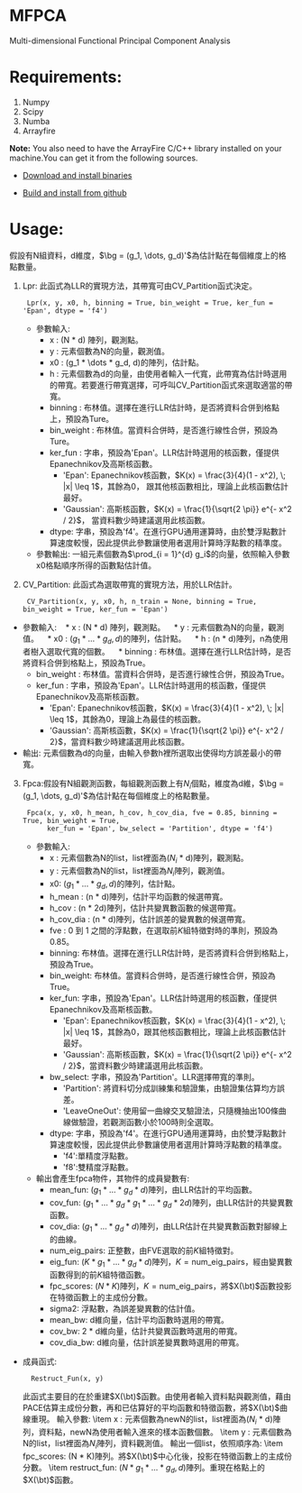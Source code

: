 # MFPCA
Multi-dimensional Functional Principal Component Analysis

# Requirements:
1. Numpy
2. Scipy
3. Numba
4. Arrayfire  

**Note:** You also need to have the ArrayFire C/C++ library installed on your machine.You can get it from the following sources.  

* [Download and install binaries](https://arrayfire.com/download-splash/?redirect\_to=/download)  

* [Build and install from github](https://github.com/arrayfire/arrayfire)  

# Usage:
假設有N組資料，d維度，$\bg = (g_1, \dots, g_d)'$為估計點在每個維度上的格點數量。  
1. Lpr: 此函式為LLR的實現方法，其帶寬可由CV\_Partition函式決定。  

        Lpr(x, y, x0, h, binning = True, bin_weight = True, ker_fun = 'Epan', dtype = 'f4')


    * 參數輸入:
        * x : (N * d) 陣列，觀測點。
        * y : 元素個數為N的向量，觀測值。
        * x0 : (g_1 * <span class="math inline">\dots</span> * g_d, d)的陣列，估計點。
        * h : 元素個數為d的向量，由使用者輸入一代寬，此帶寬為估計時選用的帶寬。若要進行帶寬選擇，可呼叫CV\_Partition函式來選取適當的帶寬。
        * binning : 布林值。選擇在進行LLR估計時，是否將資料合併到格點上，預設為Ture。
        * bin\_weight : 布林值。當資料合併時，是否進行線性合併，預設為Ture。
        * ker\_fun : 字串，預設為'Epan'。LLR估計時選用的核函數，僅提供Epanechnikov及高斯核函數。
            * 'Epan': Epanechnikov核函數，<span class="math inline">$K(x) = \frac{3}{4}(1 - x^2), \; |x| \leq 1$</span>，其餘為0，
               跟其他核函數相比，理論上此核函數估計最好。
            * 'Gaussian': 高斯核函數，<span class="math inline">$K(x) = \frac{1}{\sqrt{2 \pi}} e^{- x^2 / 2}$</span>，
               當資料數少時建議選用此核函數。
        * dtype: 字串，預設為'f4'。在進行GPU通用運算時，由於雙浮點數計算速度較慢，因此提供此參數讓使用者選用計算時浮點數的精準度。
    * 參數輸出: 一組元素個數為<span class="math inline">$\prod_{i = 1}^{d} g_i$</span>的向量，依照輸入參數x0格點順序所得的函數點估計值。

2. CV\_Partition: 此函式為選取帶寬的實現方法，用於LLR估計。

        CV_Partition(x, y, x0, h, n_train = None, binning = True, bin_weight = True, ker_fun = 'Epan')

* 參數輸入:
    * x : (N * d) 陣列，觀測點。
    * y : 元素個數為N的向量，觀測值。
    * x0 : $(g_1 * \dots * g_d, d)$的陣列，估計點。
    * h : (n * d)陣列，n為使用者樹入選取代寬的個數。
    * binning : 布林值。選擇在進行LLR估計時，是否將資料合併到格點上，預設為True。
    * bin\_weight : 布林值。當資料合併時，是否進行線性合併，預設為True。
    * ker\_fun : 字串，預設為'Epan'。LLR估計時選用的核函數，僅提供Epanechnikov及高斯核函數。
        * 'Epan': Epanechnikov核函數，$K(x) = \frac{3}{4}(1 - x^2), \; |x| \leq 1$，其餘為0，理論上為最佳的核函數。
        * 'Gaussian': 高斯核函數，$K(x) = \frac{1}{\sqrt{2 \pi}} e^{- x^2 / 2}$，當資料數少時建議選用此核函數。
* 輸出: 元素個數為d的向量，由輸入參數h裡所選取出使得均方誤差最小的帶寬。

3. Fpca:假設有N組觀測函數，每組觀測函數上有$N_i$個點，維度為d維，$\bg = (g_1, \dots, g_d)'$為估計點在每個維度上的格點數量。

        Fpca(x, y, x0, h_mean, h_cov, h_cov_dia, fve = 0.85, binning = True, bin_weight = True, 
             ker_fun = 'Epan', bw_select = 'Partition', dtype = 'f4')

    * 參數輸入:
        * x : 元素個數為N的list，list裡面為($N_i$ * d)陣列，觀測點。
        * y : 元素個數為N的list，list裡面為$N_i$陣列，觀測值。
        * x0: $(g_1 * \dots * g_d, d)$的陣列，估計點。
        * h\_mean : (n * d)陣列，估計平均函數的候選帶寬。
        * h\_cov : (n * 2d)陣列，估計共變異數函數的候選帶寬。
        * h\_cov\_dia : (n * d)陣列，估計誤差的變異數的候選帶寬。
        * fve : 0 到 1 之間的浮點數，在選取前$K$組特徵對時的準則，預設為0.85。
        * binning: 布林值。選擇在進行LLR估計時，是否將資料合併到格點上，預設為True。
        * bin\_weight: 布林值。當資料合併時，是否進行線性合併，預設為True。
        * ker\_fun: 字串，預設為'Epan'。LLR估計時選用的核函數，僅提供Epanechnikov及高斯核函數。
            * 'Epan': Epanechnikov核函數，$K(x) = \frac{3}{4}(1 - x^2), \; |x| \leq 1$，其餘為0，跟其他核函數相比，理論上此核函數估計最好。
            * 'Gaussian': 高斯核函數，$K(x) = \frac{1}{\sqrt{2 \pi}} e^{- x^2 / 2}$，當資料數少時建議選用此核函數。
        * bw\_select: 字串，預設為'Partition'。LLR選擇帶寬的準則。
            * 'Partition': 將資料切分成訓練集和驗證集，由驗證集估算均方誤差。
            * 'LeaveOneOut': 使用留一曲線交叉驗證法，只隨機抽出100條曲線做驗證，若觀測函數小於100時則全選取。
        * dtype: 字串，預設為'f4'。在進行GPU通用運算時，由於雙浮點數計算速度較慢，因此提供此參數讓使用者選用計算時浮點數的精準度。
            * 'f4':單精度浮點數。
            * 'f8':雙精度浮點數。
    * 輸出會產生fpca物件，其物件的成員變數有:
        * mean\_fun: $(g_1 * \dots * g_d * d)$陣列，由LLR估計的平均函數。
        * cov\_fun: $(g_1 * \dots * g_d * g_1 * \dots * g_d * 2d)$陣列，由LLR估計的共變異數函數。
        * cov\_dia: $(g_1 * \dots * g_d * d)$陣列，由LLR估計在共變異數函數對腳線上的曲線。
        * num\_eig\_pairs: 正整數，由FVE選取的前$K$組特徵對。
        * eig\_fun: $(K * g_1 * \dots * g_d * d)$陣列，$K = \mbox{num\_eig\_pairs}$，經由變異數函數得到的前$K$組特徵函數。
        * fpc\_scores: $(N * K)$陣列，$K = \mbox{num\_eig\_pairs}$，將$X(\bt)$函數投影在特徵函數上的主成份分數。
        * sigma2: 浮點數，為誤差變異數的估計值。
        * mean\_bw: d維向量，估計平均函數時選用的帶寬。
        * cov\_bw: 2 * d維向量，估計共變異函數時選用的帶寬。
        * cov\_dia\_bw: d維向量，估計誤差變異數時選用的帶寬。
* 成員函式:

        Restruct_Fun(x, y)
    此函式主要目的在於重建$X(\bt)$函數。由使用者輸入資料點與觀測值，藉由PACE估算主成份分數，再和已估算好的平均函數和特徵函數，將$X(\bt)$曲線重現。
    輸入參數:
      \item x : 元素個數為newN的list，list裡面為($N_i$ * d)陣列，資料點，newN為使用者輸入進來的樣本函數個數。
      \item y : 元素個數為N的list，list裡面為$N_i$陣列，資料觀測值。
    輸出一個list，依照順序為:
      \item fpc\_scores: (N * K)陣列。將$X(\bt)$中心化後，投影在特徵函數上的主成份分數。
      \item restruct\_fun: $(N * g_1 * \dots * g_d, d)$陣列。重現在格點上的$X(\bt)$函數。


